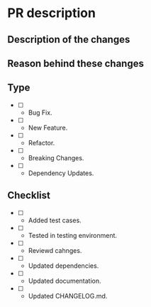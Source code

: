 # PR description

## Description of the changes

<!-- Here -->

## Reason behind these changes

<!-- Here -->

## Type

- [ ] - Bug Fix.
- [ ] - New Feature.
- [ ] - Refactor.
- [ ] - Breaking Changes.
- [ ] - Dependency Updates.

## Checklist
- [ ] - Added test cases.
- [ ] - Tested in testing environment.
- [ ] - Reviewd cahnges.
- [ ] - Updated dependencies.
- [ ] - Updated documentation.
- [ ] - Updated CHANGELOG.md.
